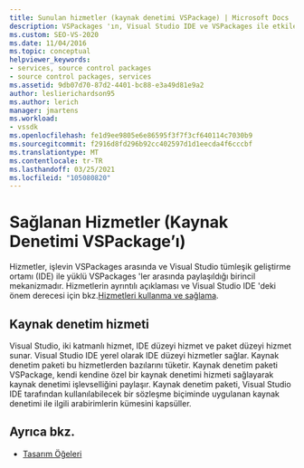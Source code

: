 ```yaml
---
title: Sunulan hizmetler (kaynak denetimi VSPackage) | Microsoft Docs
description: VSPackages 'ın, Visual Studio IDE ve VSPackages ile etkileşme dahil olmak üzere Hizmetler aracılığıyla nasıl paylaşılacağını öğrenin.
ms.custom: SEO-VS-2020
ms.date: 11/04/2016
ms.topic: conceptual
helpviewer_keywords:
- services, source control packages
- source control packages, services
ms.assetid: 9db07d70-87d2-4401-bc88-e3a49d81e9a2
author: leslierichardson95
ms.author: lerich
manager: jmartens
ms.workload:
- vssdk
ms.openlocfilehash: fe1d9ee9805e6e86595f3f7f3cf640114c7030b9
ms.sourcegitcommit: f2916d8fd296b92cc402597d1d1eecda4f6cccbf
ms.translationtype: MT
ms.contentlocale: tr-TR
ms.lasthandoff: 03/25/2021
ms.locfileid: "105080820"
---
```

# <a name="services-provided-source-control-vspackage"></a>Sağlanan Hizmetler (Kaynak Denetimi VSPackage’ı)
Hizmetler, işlevin VSPackages arasında ve Visual Studio tümleşik geliştirme ortamı (IDE) ile yüklü VSPackages 'ler arasında paylaşıldığı birincil mekanizmadır. Hizmetlerin ayrıntılı açıklaması ve Visual Studio IDE 'deki önem derecesi için bkz.[Hizmetleri kullanma ve sağlama](../../extensibility/using-and-providing-services.md).

## <a name="the-source-control-service"></a>Kaynak denetim hizmeti
 Visual Studio, iki katmanlı hizmet, IDE düzeyi hizmet ve paket düzeyi hizmet sunar. Visual Studio IDE yerel olarak IDE düzeyi hizmetler sağlar. Kaynak denetim paketi bu hizmetlerden bazılarını tüketir. Kaynak denetim paketi VSPackage, kendi kendine özel bir kaynak denetimi hizmeti sağlayarak kaynak denetimi işlevselliğini paylaşır. Kaynak denetim paketi, Visual Studio IDE tarafından kullanılabilecek bir sözleşme biçiminde uygulanan kaynak denetimi ile ilgili arabirimlerin kümesini kapsüller.

## <a name="see-also"></a>Ayrıca bkz.
- [Tasarım Öğeleri](../../extensibility/internals/source-control-vspackage-design-elements.md)
